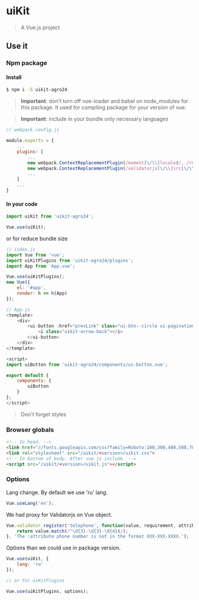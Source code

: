 # uiKit

> A Vue.js project

## Use it

### Npm package

#### Install

```sh
$ npm i -S uikit-agro24
```
> **Important**: don't turn off vue-loader and babel on node_modules for this package. It used for compiling package for your version of vue.

> **Important**: include in your bundle only necessary languages

```js
// webpack.config.js

module.exports = {
    ...
    plugins: [
        ...
        new webpack.ContextReplacementPlugin(/moment[\/\\]locale$/, /ru/),
        new webpack.ContextReplacementPlugin(/validatorjs[\/\\]src[\/\\]lang$/, /en|ru/),
        ...
    ]
    ...
}
```

#### In your code

```js
import uiKit from 'uikit-agro24';

Vue.use(uiKit);
```

or for reduce bundle size

```js
// index.js
import Vue from 'vue';
import uiKitPlugins from 'uikit-agro24/plugins';
import App from 'App.vue';

Vue.use(uiKitPlugins);
new Vue({
    el: '#app',
    render: h => h(App)
});
```

```js
// App.js
<template>
    <div>
        <ui-button :href="prevLink" class="ui-btn--circle ui-pagination__prev__link">
            <i class="uikit-arrow-back"></i>
        </ui-button>
    </div>
</template>

<script>
import uiButton from 'uikit-agro24/components/ui-button.vue';

export default {
    components: {
        uiButton
    }
};
</script>
```

> Don't forget styles

### Browser globals

```html
<!-- In head. -->
<link href="//fonts.googleapis.com/css?family=Roboto:100,300,400,500,700,900&subset=cyrillic" rel="stylesheet">
<link rel="stylesheet" src="/uikit/<version>/uikit.css">
<!-- In bottom of body. After vue.js include. -->
<script src="/uikit/<version>/uikit.js"></script>
```

### Options

Lang change. By default we use 'ru' lang.

```js
Vue.useLang('en');
```

We had proxy for Validatorjs on Vue object.

```js
Vue.validator.register('telephone', function(value, requirement, attribute) {
    return value.match(/^\d{3}-\d{3}-\d{4}$/);
}, 'The :attribute phone number is not in the format XXX-XXX-XXXX.');
```

Options than we could use in package version.

```js
Vue.use(uiKit, {
    lang: 'ru'
});

// or for uiKitPlugins

Vue.use(uiKitPlugins, options);
```